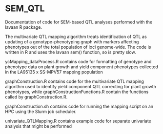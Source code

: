 # SEM_QTL
Documentation of code for SEM-based QTL analyses performed with the lavaan R package.  

The multivariate QTL mapping algorithm treats identification of QTL as updating of a genotype-phenotyping graph with markers affecting phenotypes out of the total population of loci genome-wide. The code is written in R and uses the lavaan sem() function, so is pretty slow. 

ycMapping_dataProcess.R contains code for formatting of genotype and phenotype data on plant growth and yield component phenotypes collected in the LA95135 x SS-MPV57 mapping population

graphConstruction.R contains code for the multivariate QTL mapping algorithm used to identify yield component QTL correcting for plant growth phenotypes, while graphConstructionFunctions.R contain the functions called by graphConstruction.R.

graphConstruction.sh contains code for running the mapping script on an HPC using the Slurm job scheduler.

univariate_QTLMapping.R contains example code for separate univariate analysis that might be performed
